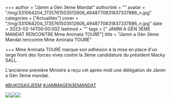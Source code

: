 +++
author = "Jàmm a Gën 3ème Mandat"
authorlink = ""
avatar = "/img/331064204_1735761503512606_4948770831837337886_n.jpg"
categories = ["Actualités"]
cover = "/img/331064204_1735761503512606_4948770831837337886_n.jpg"
date = 2023-02-14T00:00:00Z
lastmod = ""
tags = ["  JÀMM A GËN 3ÈME MANDAT RENCONTRE Mme Aminata TOURÉ"]
title = "Jàmm a Gën 3ème Mandat rencontre Mme Aminata TOURÉ"

+++
Mme Aminata TOURÉ marque son adhésion à la mise en place d'un large front des forces vives contre la 3ème candidature du président Macky SALL.

L'ancienne première Ministre a reçu cet après-midi une délégation de Jàmm a Gën 3ème mandat.

[#BUKOSAXJEEM](https://www.facebook.com/hashtag/bukosaxjeem?__eep__=6&__cft__\[0\]=AZWNfvIC91gIfv0Sxe5Nyi3C39gvTqcmfbDbQbiUvyv-wGuvHi2VvGNOGm65gGwsJrgkZuZFW1Crt1caUQsJ15otKCbmWonHhQ5FLaramJlryhMNeNkyd7E_ad8l5yj4YYc0qMfqNn2IIc7ChrFD5GlLKn7MwuNzbusbUSyxR3D0eXx72-qZIRCul0LrwwuMLgc&__tn__=*NK-R) [#JAMMAGEN3EMANDAT](https://www.facebook.com/hashtag/jammagen3emandat?__eep__=6&__cft__\[0\]=AZWNfvIC91gIfv0Sxe5Nyi3C39gvTqcmfbDbQbiUvyv-wGuvHi2VvGNOGm65gGwsJrgkZuZFW1Crt1caUQsJ15otKCbmWonHhQ5FLaramJlryhMNeNkyd7E_ad8l5yj4YYc0qMfqNn2IIc7ChrFD5GlLKn7MwuNzbusbUSyxR3D0eXx72-qZIRCul0LrwwuMLgc&__tn__=*NK-R)

![](/img/329686422_3449836118675198_8432677848284888855_n.jpg)![](/img/330475184_609661470986776_5867087239129293192_n.jpg)![](/img/328128082_931172917874630_491643016038105970_n.jpg)
